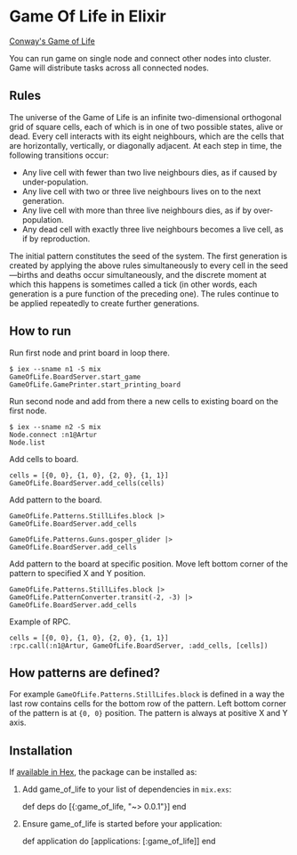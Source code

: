 # Game Of Life in Elixir

[Conway's Game of Life](https://en.wikipedia.org/wiki/Conway%27s_Game_of_Life)

You can run game on single node and connect other nodes into cluster.
Game will distribute tasks across all connected nodes.

## Rules

The universe of the Game of Life is an infinite two-dimensional orthogonal grid of square cells, each of which is in one of two possible states, alive or dead. Every cell interacts with its eight neighbours, which are the cells that are horizontally, vertically, or diagonally adjacent. At each step in time, the following transitions occur:

* Any live cell with fewer than two live neighbours dies, as if caused by under-population.
* Any live cell with two or three live neighbours lives on to the next generation.
* Any live cell with more than three live neighbours dies, as if by over-population.
* Any dead cell with exactly three live neighbours becomes a live cell, as if by reproduction.

The initial pattern constitutes the seed of the system. The first generation is created by applying the above rules simultaneously to every cell in the seed—births and deaths occur simultaneously, and the discrete moment at which this happens is sometimes called a tick (in other words, each generation is a pure function of the preceding one). The rules continue to be applied repeatedly to create further generations.

## How to run

Run first node and print board in loop there.

    $ iex --sname n1 -S mix
    GameOfLife.BoardServer.start_game
    GameOfLife.GamePrinter.start_printing_board

Run second node and add from there a new cells to existing board on the first node.

    $ iex --sname n2 -S mix
    Node.connect :n1@Artur
    Node.list

Add cells to board.

    cells = [{0, 0}, {1, 0}, {2, 0}, {1, 1}]
    GameOfLife.BoardServer.add_cells(cells)

Add pattern to the board.

    GameOfLife.Patterns.StillLifes.block |> GameOfLife.BoardServer.add_cells

    GameOfLife.Patterns.Guns.gosper_glider |> GameOfLife.BoardServer.add_cells

Add pattern to the board at specific position.
Move left bottom corner of the pattern to specified X and Y position.

    GameOfLife.Patterns.StillLifes.block |> GameOfLife.PatternConverter.transit(-2, -3) |> GameOfLife.BoardServer.add_cells

Example of RPC.

    cells = [{0, 0}, {1, 0}, {2, 0}, {1, 1}]
    :rpc.call(:n1@Artur, GameOfLife.BoardServer, :add_cells, [cells])

## How patterns are defined?

For example `GameOfLife.Patterns.StillLifes.block` is defined in a way the last row
contains cells for the bottom row of the pattern. Left bottom corner of the pattern is at `{0, 0}` position. The pattern is always at positive X and Y axis.

## Installation

If [available in Hex](https://hex.pm/docs/publish), the package can be installed as:

  1. Add game_of_life to your list of dependencies in `mix.exs`:

        def deps do
          [{:game_of_life, "~> 0.0.1"}]
        end

  2. Ensure game_of_life is started before your application:

        def application do
          [applications: [:game_of_life]]
        end

